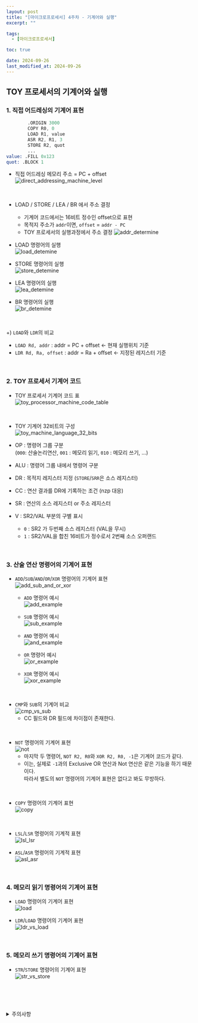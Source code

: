 ```yaml
---
layout: post
title: "[마이크로프로세서] 4주차 - 기계어와 실행"
excerpt: ""

tags:
  - [마이크로프로세서]

toc: true

date: 2024-09-26
last_modified_at: 2024-09-26
---
```

## TOY 프로세서의 기계어와 실행
### 1. 직접 어드레싱의 기계어 표현

```s
        .ORIGIN 3000
        COPY R0, 0
        LOAD R1, value
        ASR R2, R1, 3
        STORE R2, quot
        ...
value: .FILL 0x123
quot: .BLOCK 1
```

- 직접 어드레싱 메모리 주소 = PC + offset  
![direct_addressing_machine_level](TODO)  

<br>

- LOAD / STORE / LEA / BR 에서 주소 결정  
  - 기계어 코드에서는 16비트 정수인 offset으로 표현
  - 목적지 주소가 `addr`이면, `offset` = `addr - PC`
  - TOY 프로세서의 실행과정에서 주소 결정
![addr_determine](TODO)  

- LOAD 명령어의 실행  
![load_detemine](TODO)  

- STORE 명령어의 실행  
![store_detemine](TODO)  

- LEA 명령어의 실행  
![lea_detemine](TODO)  

- BR 명령어의 실행  
![br_detemine](TODO)  

<br>

+) `LOAD`와 `LDR`의 비교
  - `LOAD Rd, addr` : addr = PC + offset <- 현재 실행위치 기준
  - `LDR Rd, Ra, offset` : addr = Ra + offset <- 지정된 레지스터 기준  

  <br>

### 2. TOY 프로세서 기계어 코드
- TOY 프로세서 기계어 코드 표  
![toy_processor_machine_code_table](TODO)  

<br>

- TOY 기계어 32비트의 구성  
![toy_machine_language_32_bits](TODO)

- OP : 명령어 그룹 구분  
(`000`: 산술논리연산, `001` : 메모리 읽기, `010` : 메모리 쓰기, ...)
- ALU : 명령어 그룹 내에서 명령어 구분
- DR : 목적지 레지스터 지정 (`STORE`/`SRR`은 소스 레지스터)
- CC : 연산 결과를 DR에 기록하는 조건 (nzp 대응)
- SR : 연산의 소스 레지스터 or 주소 레지스터
- V : SR2/VAL 부분의 구별 표시
  - `0` : SR2 가 두번째 소스 레지스터 (VAL을 무시)
  - `1` : SR2/VAL을 합친 16비트가 정수로서 2번째 소스 오퍼랜드

<br>

### 3. 산술 연산 명령어의 기계어 표현
- `ADD`/`SUB`/`AND`/`OR`/`XOR` 명령어의 기계어 표현  
![add_sub_and_or_xor](TODO)

  - `ADD` 명령어 예시  
  ![add_example](TODO)

  - `SUB` 명령어 예시  
  ![sub_example](TODO)

  - `AND` 명령어 예시  
  ![and_example](TODO)

  - `OR` 명령어 예시  
  ![or_example](TODO)

  - `XOR` 명령어 예시  
  ![xor_example](TODO)

<br>

- `CMP`와 `SUB`의 기계어 비교  
![cmp_vs_sub](TODO)  
  - CC 필드와 DR 필드에 차이점이 존재한다.  

<br>

- `NOT` 명령어의 기계어 표현  
![not](TODO)  
  - 마지막 두 명령어, `NOT R2, R0`와 `XOR R2, R0, -1`은 기계어 코드가 같다.  
  - 이는, 실제로 `-1`과의 Exclusive OR 연산과 Not 연산은 같은 기능을 하기 때문이다.  
  따라서 별도의 `NOT` 명령어의 기계어 표현은 없다고 봐도 무방하다.  

<br>

- `COPY` 명령어의 기계어 표현  
![copy](TODO)  

<br>

- `LSL`/`LSR` 명령어의 기계적 표현  
![lsl_lsr](TODO)

- `ASL`/`ASR` 명령어의 기계적 표현  
![asl_asr](TODO)  

<br>

### 4. 메모리 읽기 명령어의 기계어 표현  
- `LOAD` 명령어의 기계어 표현  
![load](TODO)  

- `LDR`/`LOAD` 명령어의 기계어 표현  
![ldr_vs_load](TODO)  

<br>

### 5. 메모리 쓰기 명령어의 기계어 표현
- `STR`/`STORE` 명령어의 기계어 표현  
![str_vs_store](TODO)  

<br>
<br>
<br>
<br>
<details>
<summary>주의사항</summary>
<div markdown="1">  

이 포스팅은 강원대학교 김용석 교수님의 마이크로프로세서 수업을 들으며 내용을 정리 한 것입니다.  
수업 내용에 대한 저작권은 교수님께 있으니,  
다른 곳으로의 무분별한 내용 복사를 자제해 주세요.  

</div>
</details>

[def]: https://i.imgur.com/wzHgvt6.png